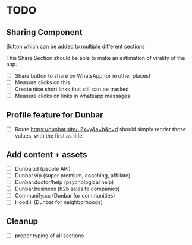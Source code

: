 # TODO

## Sharing Component

Button which can be added to multiple different sections

This Share Section should be able to make an estimation of virality of the app.

- [ ] Share button to share on WhatsApp (or in other places)
- [ ] Measure clicks on this
- [ ] Create nice short links that still can be tracked
- [ ] Measure clicks on links in whatsapp messages

## Profile feature for Dunbar

- [ ] Route https://dunbar.site/u?x=y&a=b&c=d should simply render those values, with the first as title.

## Add content + assets

- [ ] Dunbar.id (people API)
- [ ] Dunbar.vip (super premium, coaching, affiliate)
- [ ] Dunbar.doctor/help (psychological help)
- [ ] Dunbar.business (b2b sales to companies)
- [ ] Communify.cc (Dunbar for communities)
- [ ] Hood.li (Dunbar for neighborhoods)

## Cleanup

- [ ] proper typing of all sections

